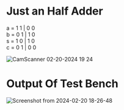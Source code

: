 # Just an Half Adder
  a = 1 1   |  0 0 <br>
  b = 0 1   |  1 0 <br>
  s = 1 0   |  1 0 <br>
  c = 0 1   |  0 0 <br>

![CamScanner 02-20-2024 19 24](https://github.com/Ashimkarrki/EmbeddedHW/assets/52632464/29b82e5a-a805-4346-804b-58d733730720)
# Output Of Test Bench
![Screenshot from 2024-02-20 18-26-48](https://github.com/Ashimkarrki/EmbeddedHW/assets/52632464/c688ff3a-edb2-4be7-b85b-40ad6eadd9c2)

